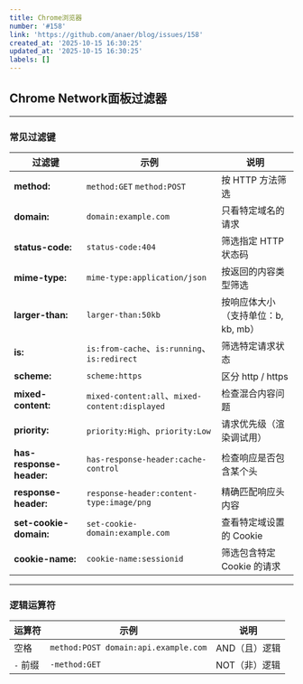 ```yaml
---
title: Chrome浏览器
number: '#158'
link: 'https://github.com/anaer/blog/issues/158'
created_at: '2025-10-15 16:30:25'
updated_at: '2025-10-15 16:30:25'
labels: []
---
```

## Chrome Network面板过滤器


---

### 常见过滤键

| 过滤键                   | 示例                                           | 说明                                |
| ------------------------ | ---------------------------------------------- | ----------------------------------- |
| **method:**              | `method:GET` `method:POST`                     | 按 HTTP 方法筛选                    |
| **domain:**              | `domain:example.com`                           | 只看特定域名的请求                  |
| **status-code:**         | `status-code:404`                              | 筛选指定 HTTP 状态码                |
| **mime-type:**           | `mime-type:application/json`                   | 按返回的内容类型筛选                |
| **larger-than:**         | `larger-than:50kb`                             | 按响应体大小（支持单位：b, kb, mb） |
| **is:**                  | `is:from-cache`、`is:running`、`is:redirect`   | 筛选特定请求状态                    |
| **scheme:**              | `scheme:https`                                 | 区分 http / https                   |
| **mixed-content:**       | `mixed-content:all`、`mixed-content:displayed` | 检查混合内容问题                    |
| **priority:**            | `priority:High`、`priority:Low`                | 请求优先级（渲染调试用）            |
| **has-response-header:** | `has-response-header:cache-control`            | 检查响应是否包含某个头              |
| **response-header:**     | `response-header:content-type:image/png`       | 精确匹配响应头内容                  |
| **set-cookie-domain:**   | `set-cookie-domain:example.com`                | 查看特定域设置的 Cookie             |
| **cookie-name:**         | `cookie-name:sessionid`                        | 筛选包含特定 Cookie 的请求          |

---

### 逻辑运算符

| 运算符   | 示例                                 | 说明          |
| -------- | ------------------------------------ | ------------- |
| 空格     | `method:POST domain:api.example.com` | AND（且）逻辑 |
| `-` 前缀 | `-method:GET`                        | NOT（非）逻辑 |
